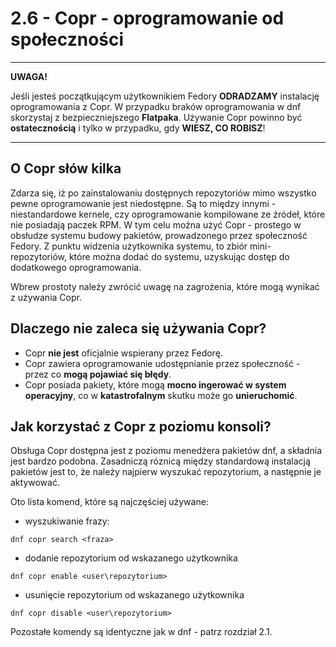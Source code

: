# 2.6 - Copr - oprogramowanie od społeczności

***
**UWAGA!**

Jeśli jesteś początkującym użytkownikiem Fedory **ODRADZAMY** instalację oprogramowania z Copr. W przypadku braków oprogramowania w dnf skorzystaj z bezpieczniejszego **Flatpaka**. Używanie Copr powinno być **ostatecznością** i tylko w przypadku, gdy **WIESZ, CO ROBISZ**!
***

## O Copr słów kilka
Zdarza się, iż po zainstalowaniu dostępnych repozytoriów mimo wszystko pewne oprogramowanie jest niedostępne. Są to między innymi - niestandardowe kernele, czy oprogramowanie kompilowane ze źródeł, które nie posiadają paczek RPM.
W tym celu można użyć Copr - prostego w obsłudze systemu budowy pakietów, prowadzonego przez społeczność Fedory. Z punktu widzenia użytkownika systemu, to zbiór mini-repozytoriów, które można dodać do systemu, uzyskując dostęp do dodatkowego oprogramowania.

Wbrew prostoty należy zwrócić uwagę na zagrożenia, które mogą wynikać z używania Copr.

## Dlaczego **nie zaleca się** używania Copr?
- Copr **nie jest** oficjalnie wspierany przez Fedorę.
- Copr zawiera oprogramowanie udostępnianie przez społeczność - przez co **mogą pojawiać się błędy**.
- Copr posiada pakiety, które mogą **mocno ingerować w system operacyjny**, co w **katastrofalnym** skutku może go **unieruchomić**.

## Jak korzystać z Copr z poziomu konsoli?
Obsługa Copr dostępna jest z poziomu menedżera pakietów dnf, a składnia jest bardzo podobna. Zasadniczą róznicą między standardową instalacją pakietów jest to, że należy najpierw wyszukać repozytorium, a następnie je aktywować.

Oto lista komend, które są najczęściej używane:
- wyszukiwanie frazy:
```
dnf copr search <fraza>
```
- dodanie repozytorium od wskazanego użytkownika
```
dnf copr enable <user\repozytorium>
```
- usunięcie repozytorium od wskazanego użytkownika
```
dnf copr disable <user\repozytorium>
```

Pozostałe komendy są identyczne jak w dnf - patrz rozdział 2.1.